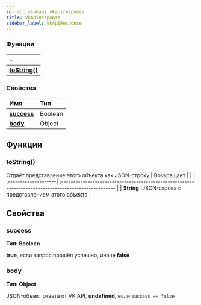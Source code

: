 ```yaml
---
id: doc_ssvkapi_vkapiresponse
title: VkApiResponse
sidebar_label: VkApiResponse
---
```

### Функции
| -                                                       |
| :-------------------------------------------------------|
| **[toString()](#tostring)**                             |

### Свойства
| Имя                       | Тип                  |
| :------------------------ | :------------------- |
| **[success](#success)**   | Boolean              | 
| **[body](#body)**         | Object               | 

## Функции

### toString()
Отдаёт представление этого объекта как JSON-строку
| Возвращает           |                                                                                                       |
| :--------------------| :---------------------------------------------------------------------------------------------------- |
| **String**           |JSON-строка с представлением этого объекта                                                             |



## Свойства

### success
**Тип: Boolean**  

**true**, если запрос прошёл успешно, иначе **false**


### body
**Тип: Object**  

JSON-объект ответа от VK API, **undefined**, если `success == false`  